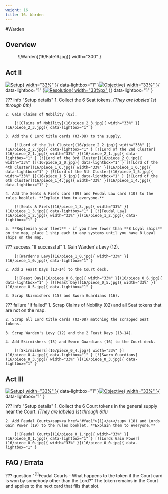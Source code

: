 ```yaml
---
weight: 16
title: 16. Warden
---
```

#Warden
## Overview
<figure markdown="span">
![Warden](16/Fate16.jpg){ width="300" }
</figure>

## Act II

[![Setup](16/piece_2_4.jpg){ width="33%" }](16/piece_2_4.jpg){ data-lightbox="1" }[![Objective](16/back_2_4.jpg){ width="33%" }](16/back_2_4.jpg){ data-lightbox="1" }[![Resolution](16/piece_1_1.jpg){ width="33%px" }](16/piece_1_1.jpg){ data-lightbox="1" }

??? info "Setup details"
    1. Collect the 6 Seat tokens. *(They are labeled 1st through 6th)*
    
    2. Gain Claims of Nobility (02).
    
        [![Claims of Nobility](16/piece_2_3.jpg){ width="33%" }](16/piece_2_3.jpg){ data-lightbox="1" }
    
    3. Add the 6 Lord title cards (03-08) to the supply.
    
        [![Lord of the 1st Cluster](16/piece_2_2.jpg){ width="33%" }](16/piece_2_2.jpg){ data-lightbox="1" } [![Lord of the 2nd Cluster](16/piece_2_1.jpg){ width="33%" }](16/piece_2_1.jpg){ data-lightbox="1" } [![Lord of the 3rd Cluster](16/piece_2_0.jpg){ width="33%" }](16/piece_2_0.jpg){ data-lightbox="1" } [![Lord of the 4th Cluster](16/piece_1_6.jpg){ width="33%" }](16/piece_1_6.jpg){ data-lightbox="1" } [![Lord of the 5th Cluster](16/piece_1_5.jpg){ width="33%" }](16/piece_1_5.jpg){ data-lightbox="1" } [![Lord of the 6th Cluster](16/piece_1_4.jpg){ width="33%" }](16/piece_1_4.jpg){ data-lightbox="1" }
    
    4. Add the Seats & Fiefs card (09) and Feudal Law card (10) to the rules booklet. **Explain them to everyone.**
    
        [![Seats & Fiefs](16/piece_1_3.jpg){ width="33%" }](16/piece_1_3.jpg){ data-lightbox="1" } [![Feudal Law](16/piece_1_2.jpg){ width="33%" }](16/piece_1_2.jpg){ data-lightbox="1" }
    
    5. **Replenish your fleet** - if you have fewer than **8 Loyal ships** on the map, place 1 ship each in any systems until you have 8 Loyal ships on the map.

??? success "If successful"
    1. Gain Warden's Levy (12).
    
        [![Warden's Levy](16/piece_1_0.jpg){ width="33%" }](16/piece_1_0.jpg){ data-lightbox="1" }
    
    2. Add 2 Feast Days (13-14) to the Court deck.
    
        [![Feast Day](16/piece_0_6.jpg){ width="33%" }](16/piece_0_6.jpg){ data-lightbox="1" } [![Feast Day](16/piece_0_5.jpg){ width="33%" }](16/piece_0_5.jpg){ data-lightbox="1" }
    
    3. Scrap Skirmishers (15) and Sworn Guardians (16).

??? failure "If failed"
    1. Scrap Claims of Nobility (02) and all Seat tokens that are not on the map.
    
    2. Scrap all Lord title cards (03-08) matching the scrapped Seat tokens.
    
    3. Scrap Warden's Levy (12) and the 2 Feast Days (13-14).
    
    4. Add Skirmishers (15) and Sworn Guardians (16) to the Court deck.

        [![Skirmishers](16/piece_0_4.jpg){ width="33%" }](16/piece_0_4.jpg){ data-lightbox="1" } [![Sworn Guardians](16/piece_0_3.jpg){ width="33%" }](16/piece_0_3.jpg){ data-lightbox="1" }

## Act III

[![Setup](16/piece_0_2.jpg){ width="33%" }](16/piece_0_2.jpg){ data-lightbox="1" }[![Objective](16/back_0_2.jpg){ width="33%" }](16/back_0_2.jpg){ data-lightbox="1" }

??? info "Setup details"
    1. Collect the 6 Court tokens in the general supply near the Court. *(They are labeled 1st through 6th)*
    
    2. Add Feudal Courts<sup><a href="#faq1">[1]</a></sup> (18) and Lords Gain Power (19) to the rules booklet. **Explain them to everyone.**

        [![Feudal Courts](16/piece_0_1.jpg){ width="33%" }](16/piece_0_1.jpg){ data-lightbox="1" } [![Lords Gain Power](16/piece_0_0.jpg){ width="33%" }](16/piece_0_0.jpg){ data-lightbox="1" }

## FAQ / Errata

??? question "<sup>[1]</sup>Feudal Courts - What happens to the token if the Court card is won by somebody other than the Lord?"
    <a id="faq1"></a>The token remains in the Court and applies to the next card that fills that slot.